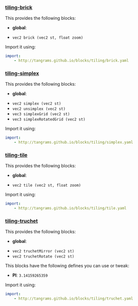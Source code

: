

### [tiling-brick](https://github.com/tangrams/blocks/blob/gh-pages/tiling/brick.yaml)

This provides the following blocks:

- **global**:
 + `vec2 brick (vec2 st, float zoom) `

Import it using:

```yaml
import:
    - http://tangrams.github.io/blocks/tiling/brick.yaml
```




### [tiling-simplex](https://github.com/tangrams/blocks/blob/gh-pages/tiling/simplex.yaml)

This provides the following blocks:

- **global**:
 + `vec2 simplex (vec2 st) `
 + `vec2 unsimplex (vec2 st) `
 + `vec3 simplexGrid (vec2 st) `
 + `vec3 simplexRotatedGrid (vec2 st) `

Import it using:

```yaml
import:
    - http://tangrams.github.io/blocks/tiling/simplex.yaml
```




### [tiling-tile](https://github.com/tangrams/blocks/blob/gh-pages/tiling/tile.yaml)

This provides the following blocks:

- **global**:
 + `vec2 tile (vec2 st, float zoom) `

Import it using:

```yaml
import:
    - http://tangrams.github.io/blocks/tiling/tile.yaml
```




### [tiling-truchet](https://github.com/tangrams/blocks/blob/gh-pages/tiling/truchet.yaml)

This provides the following blocks:

- **global**:
 + `vec2 truchetMirror (vec2 st) `
 + `vec2 truchetRotate (vec2 st) `

This blocks have the following defines you can use or tweak:
 - **PI**: ```3.14159265359```


Import it using:

```yaml
import:
    - http://tangrams.github.io/blocks/tiling/truchet.yaml
```


